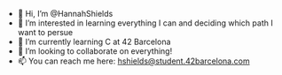 - 👋 Hi, I’m @HannahShields
- 👀 I’m interested in learning everything I can and deciding which path I want to persue
- 🌱 I’m currently learning C at 42 Barcelona
- 💞️ I’m looking to collaborate on everything!
- 📫 You can reach me here: hshields@student.42barcelona.com
<!---
HannahShields/HannahShields is a ✨ special ✨ repository because its `README.md` (this file) appears on your GitHub profile.
You can click the Preview link to take a look at your changes.
--->
